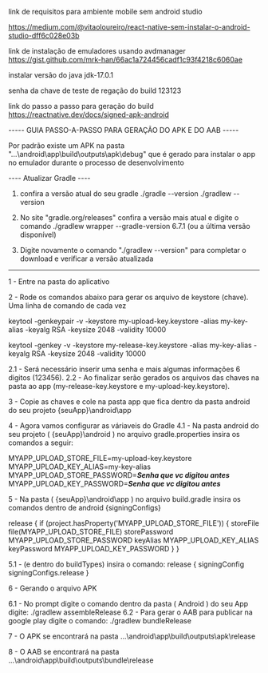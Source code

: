link de requisitos para ambiente mobile sem android studio

https://medium.com/@vitaoloureiro/react-native-sem-instalar-o-android-studio-dff6c028e03b

link de instalação de emuladores usando avdmanager
https://gist.github.com/mrk-han/66ac1a724456cadf1c93f4218c6060ae

instalar versão do java jdk-17.0.1

senha da chave de teste de regação do build 123123


link do passo a passo para geração do build
https://reactnative.dev/docs/signed-apk-android







----- GUIA PASSO-A-PASSO PARA GERAÇÃO DO APK E DO AAB -----

Por padrão existe um APK na pasta "...\android\app\build\outputs\apk\debug" que é gerado para instalar o app no emulador durante o processo de desenvolvimento

---- Atualizar Gradle ----

1) confira a versão atual do seu gradle
./gradle --version
./gradlew --version

2) No site "gradle.org/releases" confira a versão mais atual e digite o comando
./gradlew wrapper --gradle-version 6.7.1 (ou a última versão disponível)

3) Digite novamente o comando "./gradlew --version" para completar o download e verificar a versão atualizada

-------------------------

1 - Entre na pasta do aplicativo

2 - Rode os comandos abaixo para gerar os arquivo de keystore (chave). Uma linha de comando de cada vez

keytool -genkeypair -v -keystore my-upload-key.keystore -alias my-key-alias -keyalg RSA -keysize 2048 -validity 10000

keytool -genkey -v -keystore my-release-key.keystore -alias my-key-alias -keyalg RSA -keysize 2048 -validity 10000

 2.1 - Será necessário inserir uma senha e mais algumas informações 6 digitos (123456).
 2.2 - Ao finalizar serão gerados os arquivos das chaves na pasta ao app (my-release-key.keystore  e  my-upload-key.keystore).

3 - Copie as chaves e cole na pasta app que fica dentro da pasta android do seu projeto
 {seuApp}\android\app

4 - Agora vamos configurar as váriaveis do Gradle
 4.1 - Na pasta android do seu projeto ( {seuApp}\android ) no arquivo gradle.properties insira os comandos a seguir:
 
 MYAPP_UPLOAD_STORE_FILE=my-upload-key.keystore
 MYAPP_UPLOAD_KEY_ALIAS=my-key-alias
 MYAPP_UPLOAD_STORE_PASSWORD=***Senha que vc digitou antes***
 MYAPP_UPLOAD_KEY_PASSWORD=***Senha que vc digitou antes***

5 - Na pasta ( {seuApp}\android\app ) no arquivo build.gradle insira os comandos dentro de android {signingConfigs}

 release {
            if (project.hasProperty('MYAPP_UPLOAD_STORE_FILE')) {
                storeFile file(MYAPP_UPLOAD_STORE_FILE)
                storePassword MYAPP_UPLOAD_STORE_PASSWORD
                keyAlias MYAPP_UPLOAD_KEY_ALIAS
                keyPassword MYAPP_UPLOAD_KEY_PASSWORD
            }
        }

5.1 - (e dentro do buildTypes) insira o comando:
 release {
  signingConfig signingConfigs.release
 }

6 - Gerando o arquivo APK

 6.1 - No prompt digite o comando dentro da pasta ( Android ) do seu App digite:
  ./gradlew assembleRelease
 6.2 - Para gerar o AAB para publicar na google play digite o comando:
  ./gradlew bundleRelease

7 - O APK se encontrará na pasta
...\android\app\build\outputs\apk\release

8 - O AAB se encontrará na pasta
...\android\app\build\outputs\bundle\release